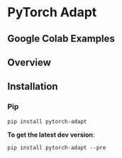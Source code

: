 # PyTorch Adapt

## Google Colab Examples

## Overview

## Installation

### Pip
```
pip install pytorch-adapt
```

**To get the latest dev version**:
```
pip install pytorch-adapt --pre
```